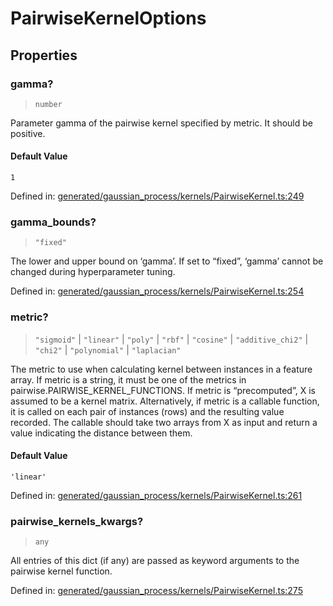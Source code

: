# PairwiseKernelOptions

## Properties

### gamma?

> `number`

Parameter gamma of the pairwise kernel specified by metric. It should be positive.

#### Default Value

`1`

Defined in:  [generated/gaussian\_process/kernels/PairwiseKernel.ts:249](https://github.com/transitive-bullshit/scikit-learn-ts/blob/122b3c0/packages/sklearn/src/generated/gaussian_process/kernels/PairwiseKernel.ts#L249)

### gamma\_bounds?

> `"fixed"`

The lower and upper bound on ‘gamma’. If set to “fixed”, ‘gamma’ cannot be changed during hyperparameter tuning.

Defined in:  [generated/gaussian\_process/kernels/PairwiseKernel.ts:254](https://github.com/transitive-bullshit/scikit-learn-ts/blob/122b3c0/packages/sklearn/src/generated/gaussian_process/kernels/PairwiseKernel.ts#L254)

### metric?

> `"sigmoid"` \| `"linear"` \| `"poly"` \| `"rbf"` \| `"cosine"` \| `"additive_chi2"` \| `"chi2"` \| `"polynomial"` \| `"laplacian"`

The metric to use when calculating kernel between instances in a feature array. If metric is a string, it must be one of the metrics in pairwise.PAIRWISE\_KERNEL\_FUNCTIONS. If metric is “precomputed”, X is assumed to be a kernel matrix. Alternatively, if metric is a callable function, it is called on each pair of instances (rows) and the resulting value recorded. The callable should take two arrays from X as input and return a value indicating the distance between them.

#### Default Value

`'linear'`

Defined in:  [generated/gaussian\_process/kernels/PairwiseKernel.ts:261](https://github.com/transitive-bullshit/scikit-learn-ts/blob/122b3c0/packages/sklearn/src/generated/gaussian_process/kernels/PairwiseKernel.ts#L261)

### pairwise\_kernels\_kwargs?

> `any`

All entries of this dict (if any) are passed as keyword arguments to the pairwise kernel function.

Defined in:  [generated/gaussian\_process/kernels/PairwiseKernel.ts:275](https://github.com/transitive-bullshit/scikit-learn-ts/blob/122b3c0/packages/sklearn/src/generated/gaussian_process/kernels/PairwiseKernel.ts#L275)
